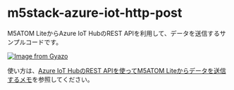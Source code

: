 # m5stack-azure-iot-http-post

M5ATOM LiteからAzure IoT HubのREST APIを利用して、データを送信するサンプルコードです。

[![Image from Gyazo](https://i.gyazo.com/86c242513841a5ef68b0c5c261f5482d.jpg)](https://gyazo.com/86c242513841a5ef68b0c5c261f5482d)

使い方は、[Azure IoT HubのREST APIを使ってM5ATOM Liteからデータを送信するメモ](https://qiita.com/tmitsuoka0423/items/67f66ced5aa4b79ff169)を参照してください。
